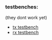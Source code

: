 ### testbenches:
(they dont work yet)
- [tx testbench](https://www.edaplayground.com/x/Z6bz) 
- [rx testbench](https://www.edaplayground.com/x/Z6bz)
